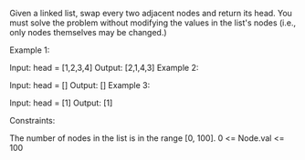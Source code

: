 Given a linked list, swap every two adjacent nodes and return its head. You must solve the problem without modifying the values in the list's nodes (i.e., only nodes themselves may be changed.)

Example 1:

Input: head = [1,2,3,4]
Output: [2,1,4,3]
Example 2:

Input: head = []
Output: []
Example 3:

Input: head = [1]
Output: [1]

Constraints:

The number of nodes in the list is in the range [0, 100].
0 <= Node.val <= 100
